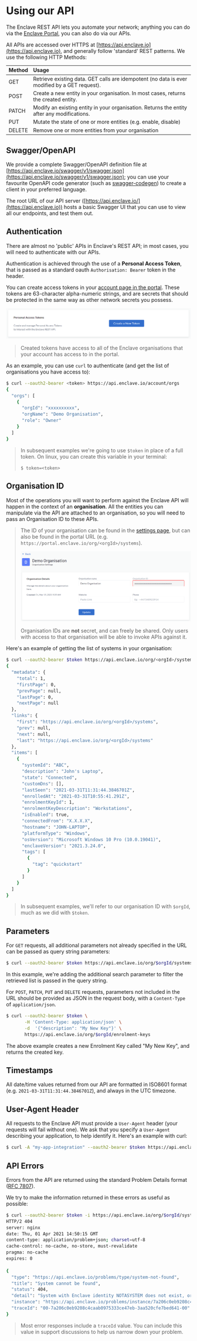 # Using our API

The Enclave REST API lets you automate your network; anything you can do via the [Enclave Portal](https://portal.enclave.io), you can also do via our APIs.

All APIs are accessed over HTTPS at [https://api.enclave.io](https://api.enclave.io), and generally follow 'standard' REST patterns. We use the following HTTP Methods:

| Method | Usage                                                                                         |
| :----- | :-------------------------------------------------------------------------------------------- |
| GET    | Retrieve existing data. GET calls are idempotent (no data is ever modified by a GET request). |
| POST   | Create a new entity in your organisation. In most cases, returns the created entity.          |
| PATCH  | Modify an existing entity in your organisation. Returns the entity after any modifications.   |
| PUT    | Mutate the state of one or more entities (e.g. enable, disable)                               |
| DELETE | Remove one or more entities from your organisation                                            |

## Swagger/OpenAPI

We provide a complete Swagger/OpenAPI definition file at [https://api.enclave.io/swagger/v1/swagger.json](https://api.enclave.io/swagger/v1/swagger.json); you can use 
your favourite OpenAPI code generator (such as [swagger-codegen](https://swagger.io/tools/swagger-codegen/)) to create a client in your preferred language.

The root URL of our API server ([https://api.enclave.io/](https://api.enclave.io)) hosts a basic Swagger UI that you can use to view all our endpoints,
and test them out.

## Authentication

There are almost no 'public' APIs in Enclave's REST API; in most cases, you will need to authenticate with our APIs.

Authentication is achieved through the use of a **Personal Access Token**, that is passed as a standard oauth `Authorisation: Bearer` token in the header.

You can create access tokens in your [account page in the portal](https://portal.enclave.io/account). These tokens
are 63-character alpha-numeric strings, and are secrets that should be protected in the same way as other network secrets you possess.

![Location of Personal Access Tokens in your account page](/images/api/pat-location.png)

> Created tokens have access to all of the Enclave organisations that your account has access to in the portal.

As an example, you can use `curl` to authenticate (and get the list of organisations you have access to):

```bash
$ curl --oauth2-bearer <token> https://api.enclave.io/account/orgs
{
  "orgs": [
    {
      "orgId": "xxxxxxxxxx",
      "orgName": "Demo Organisation",
      "role": "Owner"
    }
  ]
}
```

> In subsequent examples we're going to use `$token` in place of a full token. On linux, you can create this variable in your terminal:
> 
> ```
> $ token=<token>
> ```

## Organisation ID

Most of the operations you will want to perform against the Enclave API will happen in the context of an **organisation**. All the entities you can manipulate
via the API are attached to an organisation, so you will need to pass an Organisation ID to these APIs.

> The ID of your organisation can be found in the [settings page](https://portal.enclave.io/my/settings), but can also be found
> in the portal URL (e.g. `https://portal.enclave.io/org/<orgId>/systems`).
> 
> ![Organisation ID location in Organisation Settings](/images/api/orgid-location.png)
>
> Organisation IDs are **not** secret, and can freely be shared. Only users with access to that organisation will be able to invoke APIs against it.

Here's an example of getting the list of systems in your organisation:
```bash
$ curl --oauth2-bearer $token https://api.enclave.io/org/<orgId>/systems
{
  "metadata": {
    "total": 1,
    "firstPage": 0,
    "prevPage": null,
    "lastPage": 0,
    "nextPage": null
  },
  "links": {
    "first": "https://api.enclave.io/org/<orgId>/systems",
    "prev": null,
    "next": null,
    "last": "https://api.enclave.io/org/<orgId>/systems"
  },
  "items": [
    {
      "systemId": "ABC",
      "description": "John's Laptop",
      "state": "Connected",
      "customDns": [],
      "lastSeen": "2021-03-31T11:31:44.3846701Z",
      "enrolledAt": "2021-03-31T10:55:41.291Z",
      "enrolmentKeyId": 1,
      "enrolmentKeyDescription": "Workstations",
      "isEnabled": true,
      "connectedFrom": "X.X.X.X",
      "hostname": "JOHN-LAPTOP",
      "platformType": "Windows",
      "osVersion": "Microsoft Windows 10 Pro (10.0.19041)",
      "enclaveVersion": "2021.3.24.0",
      "tags": [
        {
          "tag": "quickstart"
        }
      ]
    }
  ]
}
```

> In subsequent examples, we'll refer to our organisation ID with `$orgId`, much as we did with `$token`.

## Parameters

For `GET` requests, all additional parameters not already specified in the URL can be passed as query string parameters:

```bash
$ curl --oauth2-bearer $token https://api.enclave.io/org/$orgId/systems?search=Jane
```

In this example, we're adding the additional search parameter to filter the retrieved list is passed in the query string.

For `POST`, `PATCH`, `PUT` and `DELETE` requests, parameters not included in the URL should be provided as JSON in the request body,
with a `Content-Type` of `application/json`.

```bash
$ curl --oauth2-bearer $token \
       -H 'Content-Type: application/json' \
       -d  '{"description": "My New Key"}' \
       https://api.enclave.io/org/$orgId/enrolment-keys
```

The above example creates a new Enrolment Key called "My New Key", and returns the created key.

## Timestamps

All date/time values returned from our API are formatted in ISO8601 format (e.g. `2021-03-31T11:31:44.3846701Z`), and always in the UTC timezone.

## User-Agent Header

All requests to the Enclave API must provide a `User-Agent` header (your requests will fail without one). We ask that you specify a `User-Agent` 
describing your application, to help identify it. Here's an example with curl:

```bash
$ curl -A "my-app-integration" --oauth2-bearer $token https://api.enclave.io/org/$orgId/systems?search=Jane
```

## API Errors

Errors from the API are returned using the standard Problem Details format ([RFC 7807](https://tools.ietf.org/html/rfc7807)).

We try to make the information returned in these errors as useful as possible:

```bash
$ curl --oauth2-bearer $token -i https://api.enclave.io/org/$orgId/systems/NOTASYSTEM
HTTP/2 404
server: nginx
date: Thu, 01 Apr 2021 14:50:15 GMT
content-type: application/problem+json; charset=utf-8
cache-control: no-cache, no-store, must-revalidate
pragma: no-cache
expires: 0

{
  "type": "https://api.enclave.io/problems/type/system-not-found",
  "title": "System cannot be found",
  "status": 404,
  "detail": "System with Enclave identity NOTASYSTEM does not exist, or your access rights do not allow access to it.",
  "instance": "https://api.enclave.io/problems/instance/7a206c0eb9208c4caab0975333ce47eb",
  "traceId": "00-7a206c0eb9208c4caab0975333ce47eb-3aa520cfe7bed641-00"
}
```

> Most error responses include a `traceId` value. You can include this value in support discussions to help us narrow down your problem.
